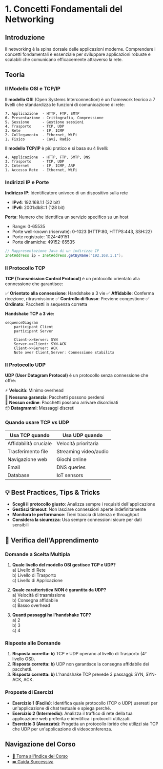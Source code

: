 # 1. Concetti Fondamentali del Networking

## Introduzione
Il networking è la spina dorsale delle applicazioni moderne. Comprendere i concetti fondamentali è essenziale per sviluppare applicazioni robuste e scalabili che comunicano efficacemente attraverso la rete.

## Teoria

### Il Modello OSI e TCP/IP

Il **modello OSI** (Open Systems Interconnection) è un framework teorico a 7 livelli che standardizza le funzioni di comunicazione di rete:

```
7. Applicazione  - HTTP, FTP, SMTP
6. Presentazione - Crittografia, Compressione
5. Sessione      - Gestione sessioni
4. Trasporto     - TCP, UDP
3. Rete          - IP, ICMP
2. Collegamento  - Ethernet, WiFi
1. Fisico        - Cavi, Radio
```

Il **modello TCP/IP** è più pratico e si basa su 4 livelli:

```
4. Applicazione  - HTTP, FTP, SMTP, DNS
3. Trasporto     - TCP, UDP
2. Internet      - IP, ICMP, ARP
1. Accesso Rete  - Ethernet, WiFi
```

### Indirizzi IP e Porte

**Indirizzo IP**: Identificatore univoco di un dispositivo sulla rete
- **IPv4**: 192.168.1.1 (32 bit)
- **IPv6**: 2001:db8::1 (128 bit)

**Porta**: Numero che identifica un servizio specifico su un host
- Range: 0-65535
- Porte well-known (riservate): 0-1023 (HTTP:80, HTTPS:443, SSH:22)
- Porte registrate: 1024-49151
- Porte dinamiche: 49152-65535

```java
// Rappresentazione Java di un indirizzo IP
InetAddress ip = InetAddress.getByName("192.168.1.1");
```

### Il Protocollo TCP

**TCP (Transmission Control Protocol)** è un protocollo orientato alla connessione che garantisce:

✅ **Orientato alla connessione**: Handshake a 3 vie
✅ **Affidabile**: Conferma ricezione, ritrasmissione
✅ **Controllo di flusso**: Previene congestione
✅ **Ordinato**: Pacchetti in sequenza corretta

**Handshake TCP a 3 vie:**
```mermaid
sequenceDiagram
    participant Client
    participant Server
    
    Client->>Server: SYN
    Server->>Client: SYN-ACK
    Client->>Server: ACK
    Note over Client,Server: Connessione stabilita
```

### Il Protocollo UDP

**UDP (User Datagram Protocol)** è un protocollo senza connessione che offre:

⚡ **Velocità**: Minimo overhead  
🚫 **Nessuna garanzia**: Pacchetti possono perdersi  
🚫 **Nessun ordine**: Pacchetti possono arrivare disordinati  
📦 **Datagrammi**: Messaggi discreti  

### Quando usare TCP vs UDP

| **Usa TCP quando** | **Usa UDP quando** |
|-------------------|------------------|
| Affidabilità cruciale | Velocità prioritaria |
| Trasferimento file | Streaming video/audio |
| Navigazione web | Giochi online |
| Email | DNS queries |
| Database | IoT sensors |

## 💡 Best Practices, Tips & Tricks

- **Scegli il protocollo giusto**: Analizza sempre i requisiti dell'applicazione
- **Gestisci timeout**: Non lasciare connessioni aperte indefinitamente  
- **Monitora le performance**: Tieni traccia di latenza e throughput
- **Considera la sicurezza**: Usa sempre connessioni sicure per dati sensibili

## 🧠 Verifica dell'Apprendimento

### Domande a Scelta Multipla

1. **Quale livello del modello OSI gestisce TCP e UDP?**  
    a) Livello di Rete  
    b) Livello di Trasporto  
    c) Livello di Applicazione

2. **Quale caratteristica NON è garantita da UDP?**  
    a) Velocità di trasmissione  
    b) Consegna affidabile  
    c) Basso overhead

3. **Quanti passaggi ha l'handshake TCP?**  
    a) 2  
    b) 3  
    c) 4

### Risposte alle Domande
1. **Risposta corretta: b)** TCP e UDP operano al livello di Trasporto (4° livello OSI).
2. **Risposta corretta: b)** UDP non garantisce la consegna affidabile dei pacchetti.
3. **Risposta corretta: b)** L'handshake TCP prevede 3 passaggi: SYN, SYN-ACK, ACK.

### Proposte di Esercizi
- **Esercizio 1 (Facile)**: Identifica quale protocollo (TCP o UDP) useresti per un'applicazione di chat testuale e spiega perché.
- **Esercizio 2 (Intermedio)**: Analizza il traffico di rete della tua applicazione web preferita e identifica i protocolli utilizzati.
- **Esercizio 3 (Avanzato)**: Progetta un protocollo ibrido che utilizzi sia TCP che UDP per un'applicazione di videoconferenza.

## Navigazione del Corso
- [📑 Torna all'Indice del Corso](../README.md)
- [➡️ Guida Successiva](02-Introduzione-ai-Socket.md)